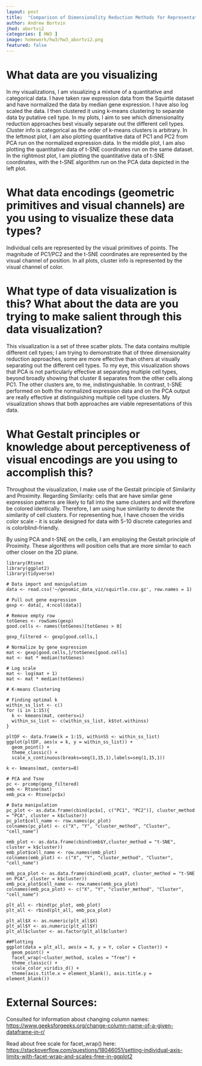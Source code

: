 ```yaml
---
layout: post
title:  "Comparison of Dimensionality Reduction Methods for Representation of Clustered Data"
author: Andrew Bortvin
jhed: abortvi2
categories: [ HW3 ]
image: homework/hw3/hw3_abortvi2.png
featured: false
---
```


# What data are you visualizing

In my visualizations, I am visualizing a mixture of a quantitative and categorical data. I have taken raw expression data from the Squirtle dataset and have normalized the data by median gene expression. I have also log scaled the data. I then clustered it using k-means clustering to separate data by putative cell type. In my plots, I aim to see which dimensionality reduction approaches best visually separate out the different cell types. Cluster info is categorical as the order of k-means clusters is arbitrary. In the leftmost plot, I am also plotting quantitative data of PC1 and PC2 from PCA run on the normalized expression data. In the middle plot, I am also plotting the quantitative data of t-SNE coordinates run on the same dataset. In the rightmost plot, I am plotting the quantitative data of t-SNE coordinates, with the t-SNE algorithm run on the PCA data depicted in the left plot.  

# What data encodings (geometric primitives and visual channels) are you using to visualize these data types?

Individual cells are represented by the visual primitives of points. The magnitude of PC1/PC2 and the t-SNE coordinates are represented by the visual channel of position. In all plots, cluster info is represented by the visual channel of color. 

# What type of data visualization is this? What about the data are you trying to make salient through this data visualization? 

This visualization is a set of three scatter plots. The data contains multiple different cell types; I am trying to demonstrate that of three dimensionality reduction approaches, some are more effective than others at visually separating out the different cell types. To my eye, this visualization shows that PCA is not particularly effective at separating multiple cell types, beyond broadly showing that cluster 8 separates from the other cells along PC1. The other clusters are, to me, indistinguishable. In contrast, t-SNE performed on both the normalized expression data and on the PCA output are really effective at distinguishing multiple cell type clusters. My visualization shows that both approaches are viable representations of this data.  

# What Gestalt principles or knowledge about perceptiveness of visual encodings are you using to accomplish this?

Throughout the visualization, I make use of the Gestalt principle of Similarity and Proximity. Regarding Similarity: cells that are have similar gene expression patterns are likely to fall into the same clusters and will therefore be colored identically. Therefore, I am using hue similarity to denote the similarity of cell clusters. For representing hue, I have chosen the viridis color scale - it is scale designed for data with 5-10 discrete categories and is colorblind-friendly. 

By using PCA and t-SNE on the cells, I am employing the Gestalt principle of Proximity. These algorithms will position cells that are more similar to each other closer on the 2D plane. 


```{r}
library(Rtsne)
library(ggplot2)
library(tidyverse)

# Data import and manipulation 
data <- read.csv('~/genomic_data_viz/squirtle.csv.gz', row.names = 1)

# Pull out gene expression
gexp <- data[, 4:ncol(data)]

# Remove empty row
totGenes <- rowSums(gexp)
good.cells <- names(totGenes)[totGenes > 0]

gexp_filtered <- gexp[good.cells,]

# Normalize by gene expression 
mat <- gexp[good.cells,]/totGenes[good.cells] 
mat <- mat * median(totGenes)

# Log scale 
mat <- log(mat + 1)
mat <- mat * median(totGenes)

# K-means Clustering

# Finding optimal k
within_ss_list <- c()
for (i in 1:15){
  k <- kmeans(mat, centers=i)
  within_ss_list <- c(within_ss_list, k$tot.withinss)	
}

pltDF <- data.frame(k = 1:15, withinSS <- within_ss_list)
ggplot(pltDF, aes(x = k, y = within_ss_list)) + 
  geom_point() + 
  theme_classic() + 
  scale_x_continuous(breaks=seq(1,15,1),labels=seq(1,15,1))

k <- kmeans(mat, centers=8)

# PCA and Tsne
pc <- prcomp(gexp_filtered)
emb <- Rtsne(mat)
emb_pca <- Rtsne(pc$x)

# Data manipulation
pc_plot <- as.data.frame(cbind(pc$x[, c("PC1", "PC2")], cluster_method = "PCA", cluster = k$cluster))
pc_plot$cell_name <- row.names(pc_plot)
colnames(pc_plot) <- c("X", "Y", "cluster_method", "Cluster", "cell_name")

emb_plot <- as.data.frame(cbind(emb$Y,cluster_method = "t-SNE", cluster = k$cluster))
emb_plot$cell_name <- row.names(emb_plot)
colnames(emb_plot) <- c("X", "Y", "cluster_method", "Cluster", "cell_name")

emb_pca_plot <- as.data.frame(cbind(emb_pca$Y, cluster_method = "t-SNE on PCA", cluster = k$cluster))
emb_pca_plot$cell_name <- row.names(emb_pca_plot)
colnames(emb_pca_plot) <- c("X", "Y", "cluster_method", "Cluster", "cell_name")

plt_all <- rbind(pc_plot, emb_plot)
plt_all <- rbind(plt_all, emb_pca_plot)

plt_all$X <- as.numeric(plt_all$X)
plt_all$Y <- as.numeric(plt_all$Y)
plt_all$cluster <- as.factor(plt_all$cluster)

##Plotting
ggplot(data = plt_all, aes(x = X, y = Y, color = Cluster)) +
  geom_point() + 
  facet_wrap(~cluster_method, scales = "free") + 
  theme_classic() + 
  scale_color_viridis_d() + 
  theme(axis.title.x = element_blank(), axis.title.y = element_blank())
```

# External Sources: 

Consulted for information about changing column names: https://www.geeksforgeeks.org/change-column-name-of-a-given-dataframe-in-r/

Read about free scale for facet_wrap() here: https://stackoverflow.com/questions/18046051/setting-individual-axis-limits-with-facet-wrap-and-scales-free-in-ggplot2